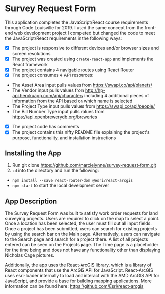 # Survey Request Form

This application completes the JavaScript/React course requirements through Code Louisville for 2019. I used the same concept from the front-end web development project I completed but changed the code to meet the JavaScript/React requirements in the following ways: <br>
- [x] The project is responsive to different devices and/or browser sizes and screen resolutions <br>
- [x] The project was created using `create-react-app` and implements the React framework <br>
- [x] The project contains 4 navigable routes using React Router <br>
- [x] The project consumes 4 API resources:
* The Asset Area input pulls values from https://swapi.co/api/planets/ <br>
* The Vendor input pulls values from http://hp-api.herokuapp.com/api/characters including 4 additional pieces of information from the API based on which name is selected <br>
* The Project Type input pulls values from https://swapi.co/api/people/ <br>
* The Bill Number Type input pulls values from https://api.openbrewerydb.org/breweries <br>
- [x] The project code has comments <br>
- [x] The project contains this nifty README file explaining the project's purpose, functionality, and installation instructions <br>

## Installing the App

1. Run git clone https://github.com/marcielynne/survey-request-form.git
2. `cd` into the directory and run the following: <br>
* `npm install --save react-router-dom @esri/react-arcgis`<br>
* `npm start` to start the local development server
    
## App Description

The Survey Request Form was built to satisfy work order requests for land surveying projects. Users are required to click on the map to select a point. Once a location has been selected, the user must fill out all input fields. Once a project has been submitted, users can search for existing projects by using the search bar on the Main page. Alternatively, users can navigate to the Search page and search for a project there. A list of all projects entered can be seen on the Projects page. The Time page is a placeholder for the time being and does not have any functionality other than displaying Nicholas Cage pictures. <br>

Additionally, the app uses the React-ArcGIS library, which is a library of React components that use the ArcGIS API for JavaScript. React-ArcGIS uses esri-loader internally to load and interact with the AMD ArcGIS API for JavaScript, and provide a base for building mapping applications. More information can be found here: https://github.com/Esri/react-arcgis


